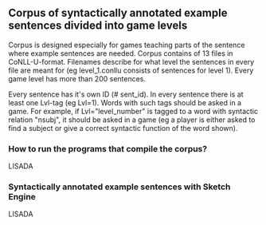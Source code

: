 ## Corpus of syntactically annotated example sentences divided into game levels
Corpus is designed especially for games teaching parts of the sentence where example sentences are needed. Corpus contains of 13 files in CoNLL-U-format. Filenames describe for what level the sentences in every file are meant for (eg level_1.conllu consists of sentences for level 1). Every game level has more than 200 sentences.

Every sentence has it's own ID (# sent_id). In every sentence there is at least one Lvl-tag (eg Lvl=1). Words with such tags should be asked in a game. For example, if Lvl="level_number" is tagged to a word with syntactic relation "nsubj", it should be asked in a game (eg a player is either asked to find a subject or give a correct syntactic function of the word shown).

### How to run the programs that compile the corpus?
LISADA

### Syntactically annotated example sentences with Sketch Engine
LISADA
